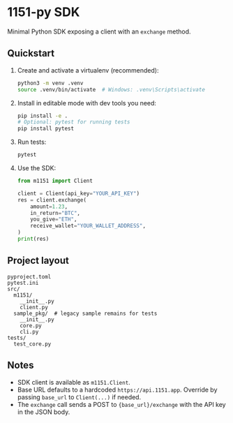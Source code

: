 # 1151-py SDK

Minimal Python SDK exposing a client with an `exchange` method.

## Quickstart

1. Create and activate a virtualenv (recommended):
   
   ```bash
   python3 -m venv .venv
   source .venv/bin/activate  # Windows: .venv\Scripts\activate
   ```

2. Install in editable mode with dev tools you need:
   
   ```bash
   pip install -e .
   # Optional: pytest for running tests
   pip install pytest
   ```

3. Run tests:
   
   ```bash
   pytest
   ```

4. Use the SDK:
   
   ```python
   from m1151 import Client

   client = Client(api_key="YOUR_API_KEY")
   res = client.exchange(
       amount=1.23,
       in_return="BTC",
       you_give="ETH",
       receive_wallet="YOUR_WALLET_ADDRESS",
   )
   print(res)
   ```

## Project layout

```
pyproject.toml
pytest.ini
src/
  m1151/
    __init__.py
    client.py
  sample_pkg/  # legacy sample remains for tests
    __init__.py
    core.py
    cli.py
tests/
  test_core.py
```

## Notes
- SDK client is available as `m1151.Client`.
- Base URL defaults to a hardcoded `https://api.1151.app`. Override by passing `base_url` to `Client(...)` if needed.
- The `exchange` call sends a POST to `{base_url}/exchange` with the API key in the JSON body.
